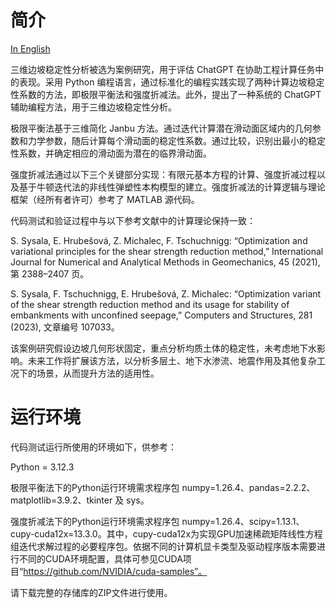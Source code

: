 # 简介

[In English](README.md)

三维边坡稳定性分析被选为案例研究，用于评估 ChatGPT 在协助工程计算任务中的表现。采用 Python 编程语言，通过标准化的编程实践实现了两种计算边坡稳定性系数的方法，即极限平衡法和强度折减法。此外，提出了一种系统的 ChatGPT 辅助编程方法，用于三维边坡稳定性分析。

极限平衡法基于三维简化 Janbu 方法。通过迭代计算潜在滑动面区域内的几何参数和力学参数，随后计算每个滑动面的稳定性系数。通过比较，识别出最小的稳定性系数，并确定相应的滑动面为潜在的临界滑动面。

强度折减法通过以下三个关键部分实现：有限元基本方程的计算、强度折减过程以及基于牛顿迭代法的非线性弹塑性本构模型的建立。强度折减法的计算逻辑与理论框架（经所有者许可）参考了 MATLAB 源代码。

代码测试和验证过程中与以下参考文献中的计算理论保持一致：

S. Sysala, E. Hrubešová, Z. Michalec, F. Tschuchnigg: “Optimization and variational principles for the shear strength reduction method,” International Journal for Numerical and Analytical Methods in Geomechanics, 45 (2021), 第 2388–2407 页。

S. Sysala, F. Tschuchnigg, E. Hrubešová, Z. Michalec: “Optimization variant of the shear strength reduction method and its usage for stability of embankments with unconfined seepage,” Computers and Structures, 281 (2023), 文章编号 107033。

该案例研究假设边坡几何形状固定，重点分析均质土体的稳定性，未考虑地下水影响。未来工作将扩展该方法，以分析多层土、地下水渗流、地震作用及其他复杂工况下的场景，从而提升方法的适用性。

# 运行环境

代码测试运行所使用的环境如下，供参考：

Python = 3.12.3

极限平衡法下的Python运行环境需求程序包 numpy=1.26.4、pandas=2.2.2、matplotlib=3.9.2、tkinter 及 sys。

强度折减法下的Python运行环境需求程序包 numpy=1.26.4、scipy=1.13.1、cupy-cuda12x=13.3.0。其中，cupy-cuda12x为实现GPU加速稀疏矩阵线性方程组迭代求解过程的必要程序包。依据不同的计算机显卡类型及驱动程序版本需要进行不同的CUDA环境配置，具体可参见CUDA项目“https://github.com/NVIDIA/cuda-samples”。

请下载完整的存储库的ZIP文件进行使用。
